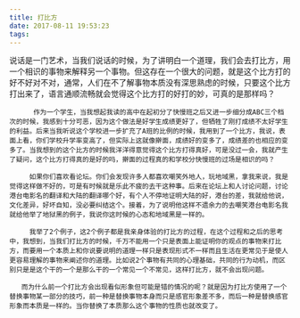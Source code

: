 ```yaml
---
title: 打比方
date: 2017-08-11 19:53:23
tags:
---
```

   说话是一门艺术，当我们说话的时候，为了讲明白一个道理，我们会去打比方，用一个相识的事物来解释另一个事物。但这存在一个很大的问题，就是这个比方打的好不好对不对，通常，人们在不了解事物本质没有深思熟虑的时候，只要这个比方打出来了，语言通顺流畅就会觉得这个比方打的好打的妙，可真的是那样吗？

          作为一个学生，当我想起我读的高中在起初分了快慢班之后又进一步细分成ABC三个档次的时候，我感到十分可恶，因为这个做法是好学生成绩更好了，但牺牲了刚打成绩不太好学生的利益。后来当我听说这个学校进一步扩充了A班的比例的时候，我用到了一个比方，我说，表面上看，你们学校升学率变高了，但实际上这就像擀面，成绩好的变多了，成绩差的也相应的变多了。当我想到的这个比方的时候我洋洋得意觉得这个比方打得真好，可是没过一会，我就产生了疑问，这个比方打得真的是好的吗，擀面的过程真的和学校分快慢班的过场是相识的吗？

         如果你们喜欢看论坛。你们会发现许多人都喜欢嘲笑外地人，玩地域黑，拿我来说，我是觉得这样做不好的，可是有时候就是乐此不疲的去干这种事。后来在论坛上和人讨论问题，讨论港台电影名的翻译和大陆的翻译哪个好，有个人不停地证明大陆的好，港台的差，我就给他说，文化差异，好坏自知，没必要纠结这个。接着，为了说明他这样不遗余力的去嘲笑港台电影名我就给他举了地狱黑的例子，我说你这时候的心态和地域黑是一样的。

         我举了2个例子，这2个例子都是我亲身体验的打比方的过程，在这个过程和之后的思考中，我想到，当我们打比方的时候，千万不能用一个只是表面上能证明你的观点的事物来打比方，而要用一个本质上和你说要说明的道理一样只是表现形式不一样而且生活在更常见于是使人更容易理解的事物来阐述你的道理。比如说2个事物有共同的心理基础，共同的行为动机，而区别只是是这个干的一个是那么干的一个常见一个不常见，这样打比方，就不会出现问题。

       而为什么前一个打比方会出现看似形象但可能是错的情况的呢？就是因为打比方使用了一个替换事物某一部分的技巧，前一种是替换事物本身而只是感官形象差不多，而后一种是替换感官形象而本质是一样的。当你替换了本质那么这个事物的性质也就改变了。